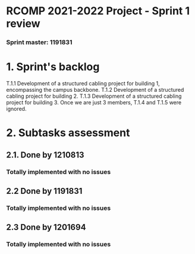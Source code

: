 RCOMP 2021-2022 Project - Sprint 1 review
=========================================
### Sprint master: 1191831 ###

# 1. Sprint's backlog #

T.1.1 Development of a structured cabling project for building 1, encompassing the campus backbone.
T.1.2 Development of a structured cabling project for building 2.
T.1.3 Development of a structured cabling project for building 3.
Once we are just 3 members, T.1.4 and T.1.5 were ignored.

# 2. Subtasks assessment #

## 2.1. Done by 1210813
### Totally implemented with no issues ###

## 2.2 Done by 1191831
### Totally implemented with no issues ###

## 2.3 Done by 1201694
### Totally implemented with no issues 